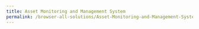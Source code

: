```yaml
---
title: Asset Monitoring and Management System
permalink: /browser-all-solutions/Asset-Monitoring-and-Management-System
---
```


